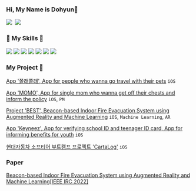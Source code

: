 <h3 align="left">Hi, My Name is Dohyun👋</h3>

<p align="left">
<a href="mailto:a01054140593@gmail.com"><img src="https://img.shields.io/badge/Gmail-d14836?style=flat-square&logo=Gmail&logoColor=white&link=a01054140593@gmail.com"/></a>&nbsp
<a href="https://www.linkedin.com/in/dohyun-chung-4989a5228/"><img src="https://img.shields.io/badge/LinkedIn-0077B5?style=flat-square&logo=linkedin&logoColor=white&link=https://www.linkedin.com/in/dohyun-chung-4989a5228/"/></a>&nbsp
</p>


<h3 align="left">🔨 My Skills 🔨</h3>

<p align="left">
<img src="https://img.shields.io/badge/Swift-F05138?style=flat-square&logo=Swift&logoColor=white"/></a>
<img src="https://img.shields.io/badge/iOS-000000?style=flat-square&logo=iOS&logoColor=white"/></a>
<img src="https://img.shields.io/badge/ReactiveX-B7178C?style=flat-square&logo=ReactiveX&logoColor=white"/></a>
<img src="https://img.shields.io/badge/Firebase-FFCA28?style=flat-square&logo=Firebase&logoColor=white"/></a>
<img src="https://img.shields.io/badge/Figma-F24E1E?style=flat-square&logo=Figma&logoColor=white"/></a>
<img src="https://img.shields.io/badge/Python-3670A0?style=flat-square&logo=Python&logoColor=white"/></a>
<img src="https://img.shields.io/badge/JavaScript-FFCA28?style=flat-square&logo=JavaScript&logoColor=white"/></a>

</p>

<h3 align="left">My Project 🐤 </h3>

[App '쫄래쫄래', App for people who wanna go travel with their pets](https://github.com/PET-P/zollezolle_ios) `iOS`


[App 'MOMO', App for single mom who wanna get off their chests and inform the policy](https://github.com/Moms-Touch/MOMO) `iOS`, `PM`


[Project 'BEST', Beacon-based Indoor Fire Evacuation System using Augmented Reality and Machine Learning](https://github.com/BeaconAR/BEST) `iOS`, `Machine Learning`, `AR`

[App 'Keyneez', App for verifying school ID and teenager ID card, App for informing benefits for youth](https://github.com/Keyneez/Keyneez-iOS) `iOS`


[현대자동차 소프티어 부트캠프 프로젝트 'CartaLog'](https://github.com/softeerbootcamp-2nd/H2-O) `iOS`


<h3 align="left">Paper</h3>


[Beacon-based Indoor Fire Evacuation System using Augmented Reality and Machine Learning[IEEE IRC 2022]](https://ieeexplore.ieee.org/document/10022324)

</div>
